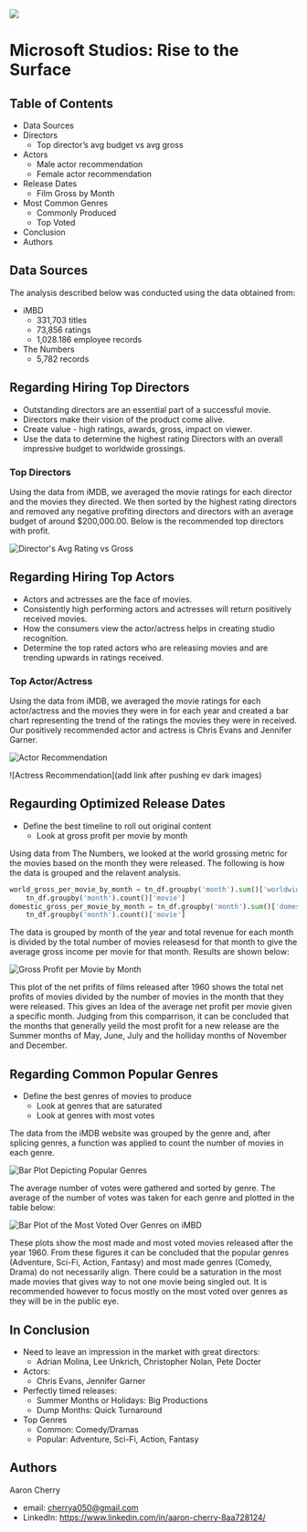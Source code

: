 ![](https://github.com/JCherryA050/phase_1_project/blob/main/images/wp5556216.jpg)

# Microsoft Studios: Rise to the Surface

## Table of Contents
- Data Sources
- Directors
  - Top director’s avg budget vs avg gross
- Actors
  - Male actor recommendation
  - Female actor recommendation
- Release Dates
  - Film Gross by Month
- Most Common Genres
  - Commonly Produced
  - Top Voted
- Conclusion
- Authors

## Data Sources

The analysis described below was conducted using the data obtained from:
- iMBD
  - 331,703 titles
  - 73,856 ratings
  - 1,028.186 employee records
- The Numbers
  - 5,782 records
 
## Regarding Hiring Top Directors

 - Outstanding directors are an essential part of a successful movie.
 - Directors make their vision of the product come alive.
 - Create value - high ratings, awards, gross, impact on viewer.
 - Use the data to determine the highest rating Directors with an overall impressive budget to worldwide grossings.
 
### Top Directors

Using the data from iMDB, we averaged the movie ratings for each director and the movies they directed. We then sorted by the highest rating directors and removed any negative profiting directors and directors with an average budget of around $200,000.00. Below is the recommended top directors with profit.

![Director's Avg Rating vs Gross](https://github.com/JCherryA050/phase_1_project/blob/main/images/Director_avg_budget_vs_avg_gross_figure_dark.png)

## Regarding Hiring Top Actors

- Actors and actresses are the face of movies.
- Consistently high performing actors and actresses will return positively received movies.
- How the consumers view the actor/actress helps in creating studio recognition.
- Determine the top rated actors who are releasing movies and are trending upwards in ratings received.

### Top Actor/Actress

Using the data from iMDB, we averaged the movie ratings for each actor/actress and the movies they were in for each year and created a bar chart representing the trend of the ratings the movies they were in received. Our positively recommended actor and actress is Chris Evans and Jennifer Garner.

![Actor Recommendation](https://github.com/JCherryA050/phase_1_project/blob/main/images/Chris_evans_ratings_over_years_dark.png)

![Actress Recommendation](add link after pushing ev dark images)

## Regaurding Optimized Release Dates

- Define the best timeline to roll out original content
  - Look at gross profit per movie by month

Using data from The Numbers, we looked at the world grossing metric for the movies based on the month they were released. The following is how the data is grouped and the relavent analysis.

```python
world_gross_per_movie_by_month = tn_df.groupby('month').sum()['worldwide_gross']/\
    tn_df.groupby('month').count()['movie']
domestic_gross_per_movie_by_month = tn_df.groupby('month').sum()['domestic_gross']/\
    tn_df.groupby('month').count()['movie']
```

The data is grouped by month of the year and total revenue for each month is divided by the total number of movies releasesd for that month to give the average gross income per movie for that month. Results are shown below:

![Gross Profit per Movie by Month](https://github.com/JCherryA050/phase_1_project/blob/main/images/gross_income_by_month_DARK.png)

This plot of the net prifits of films released after 1960 shows the total net profits of movies divided by the number of movies in the month that they were released. This gives an Idea of the average net profit per movie given a specific month. Judging from this comparrison, it can be concluded that the months that generally yeild the most profit for a new release are the Summer months of May, June, July and the holliday months of November and December.

## Regarding Common Popular Genres

- Define the best genres of movies to produce
  - Look at genres that are saturated
  - Look at genres with most votes

The data from the iMDB website was grouped by the genre and, after splicing genres, a function was applied to count the number of movies in each genre.

![Bar Plot Depicting Popular Genres](https://github.com/JCherryA050/phase_1_project/blob/main/images/number_of_movies_by_genre_DARK.png)

The average number of votes were gathered and sorted by genre. The average of the number of votes was taken for each genre and plotted in the table below:

![Bar Plot of the Most Voted Over Genres on iMBD](https://github.com/JCherryA050/phase_1_project/blob/main/images/number_of_genres_DARK.png)

These plots show the most made and most voted movies released after the year 1960. From these figures it can be concluded that the popular genres (Adventure, Sci-Fi, Action, Fantasy) and most made genres (Comedy, Drama) do not necessarily align. There could be a saturation in the most made movies that gives way to not one movie being singled out. It is recommended however to focus mostly on the most voted over genres as they will be in the public eye.

## In Conclusion

- Need to leave an impression in the market with great directors:
  - Adrian Molina, Lee Unkrich, Christopher Nolan, Pete Docter
- Actors:
  - Chris Evans, Jennifer Garner
- Perfectly timed releases:
  - Summer Months or Holidays: Big Productions
  - Dump Months: Quick Turnaround
- Top Genres
  - Common: Comedy/Dramas
  - Popular: Adventure, Sci-Fi, Action, Fantasy

## Authors


Aaron Cherry
- email: cherrya050@gmail.com
- LinkedIn: <a href="https://www.linkedin.com/in/aaron-cherry-8aa728124/" target="_top">https://www.linkedin.com/in/aaron-cherry-8aa728124/</a>
